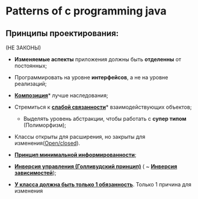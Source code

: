# Patterns of c programming java

## Принципы проектирования: 
(НЕ ЗАКОНЫ)

* **Изменяемые аспекты** приложения должны быть **отделенны** от постоянных;

* Программировать на уровне **интерфейсов**, а не на уровне реализаций;

* [**Композиция**][Composition]* лучше наследования;

* Стремиться к [**слабой связанности**][LowCoupling]* взаимодействующих объектов;
  - Выделять уровень абстракции, чтобы работать с **супер типом** (Полиморфизм);
  
* Классы открыты для расширения, но закрыты для изменения([Open/closed][OCP]).

* [**Принцип минимальной информированности**][Demetra];

* [**Инверсия управления (Голливудский принцип)**][IoC] ( ~ [**Инверсия зависимостей**][DIP]);

* [**У класса должна быть только 1 обязанность**][SRP]. Только 1 причина для изменения


[BindingTypes]: </src/AdditionalDocs/BindingTypes/>  
[LowCoupling]: </src/AdditionalDocs/LowCoupling.md>
[Composition]: </src/AdditionalDocs/Composition.md>
[Demetra]: </src/AdditionalDocs/Principle_of_Least_Knowledge.md>
[IoC]: </src/AdditionalDocs/Inversion_of_Control.md>
[God-Object]: </src/AdditionalDocs/AntiPatterns/God-Object.md>
[SRP]: </src/AdditionalDocs/SOLID/Single_Responsibility_principle.md>
[OCP]: </src/AdditionalDocs/SOLID/Open-Closed_principle.md>
[DIP]: </src/AdditionalDocs/SOLID/Dependency_Inversion_principle.md>


[Abstract_Factory]: </src/Creational/Factorys/Abstract_Factory/Abstract_Factory.md>
[Factory_Method]: </src/Creational/Factorys/Factory_Method/Factory_Method.md>
[Object_Pool]: </src/Creational/Object_Pool/Object_Pool.md>
[Builder]: </src/Creational/Builder/Builder.md>
[Prototype]: </src/Creational/Prototype/Prоtotype.md>
[Singleton]: </src/Creational/Singleton/Singleton.md>

[Adapter]: </src/Structural/Adapter/Adapter.md>
[Bridge]: </src/Structural/Bridge/Bridge.md>
[Composite]: </src/Structural/Composite/Composite.md>
[Decorator]: </src/Structural/Decorator/Decorator.md>
[Facade]: </src/Structural/Facade/Facade.md>
[Flyweight]: </src/Structural/Flyweight/Flyweight.md>
[Proxy]: </src/Structural/Proxy/Proxy.md>
[Private_Class_Data]: </src/Structural/Private_Class_Data/Private_Class_Data.md>


[Chain_of_Responsibility]: </src/Behavioral/Chain_of_Responsibility/Chain_of_Responsibility.md>
[Command]: </src/Behavioral/Command/Command.md>
[Iterator]: </src/Behavioral/Iterator/Iterator.md>
[Mediator]: </src/Behavioral/Mediator/Mediator.md>
[Memento]: </src/Behavioral/Memento/Memento.md>
[Observer]: </src/Behavioral/Observer/Observer.md>
[State]: </src/Behavioral/State/State.md>
[Strategy]: </src/Behavioral/Strategy/Strategy.md>
[Template_Method]: </src/Behavioral/Template_Method/Template_Method.md>
[Visitor]: </src/Behavioral/Visitor/Visitor.md>
[Null_Object]: </src/Behavioral/Null_Object/Null_Object.md>